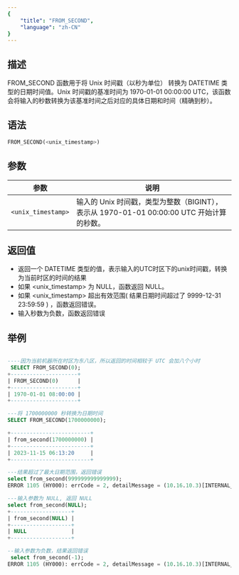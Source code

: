 ```yaml
---
{
    "title": "FROM_SECOND",
    "language": "zh-CN"
}
---
```


## 描述
FROM_SECOND 函数用于将 Unix 时间戳（以秒为单位） 转换为 DATETIME 类型的日期时间值。Unix 时间戳的基准时间为 1970-01-01 00:00:00 UTC，该函数会将输入的秒数转换为该基准时间之后对应的具体日期和时间（精确到秒）。

## 语法

```sql
FROM_SECOND(<unix_timestamp>)
```

## 参数

| 参数                 | 说明                                                 |
|--------------------|----------------------------------------------------|
| `<unix_timestamp>` | 输入的 Unix 时间戳，类型为整数（BIGINT），表示从 1970-01-01 00:00:00 UTC 开始计算的秒数。 |

## 返回值

- 返回一个 DATETIME 类型的值，表示输入的UTC时区下的unix时间戳，转换为当前时区的时间的结果
- 如果 <unix_timestamp> 为 NULL，函数返回 NULL。
- 如果 <unix_timestamp> 超出有效范围( 结果日期时间超过了 9999-12-31 23:59:59 ) ，函数返回错误。
- 输入秒数为负数，函数返回错误

## 举例

```sql

----因为当前机器所在时区为东八区，所以返回的时间相较于 UTC 会加八个小时
 SELECT FROM_SECOND(0);
+---------------------+
| FROM_SECOND(0)      |
+---------------------+
| 1970-01-01 08:00:00 |
+---------------------+

---将 1700000000 秒转换为日期时间
SELECT FROM_SECOND(1700000000);

+-------------------------+
| from_second(1700000000) |
+-------------------------+
| 2023-11-15 06:13:20     |
+-------------------------+

---结果超过了最大日期范围，返回错误
select from_second(999999999999999);
ERROR 1105 (HY000): errCode = 2, detailMessage = (10.16.10.3)[INTERNAL_ERROR]The function from_second Argument value is out of DateTime range

---输入参数为 NULL, 返回 NULL
select from_second(NULL);
+-------------------+
| from_second(NULL) |
+-------------------+
| NULL              |
+-------------------+

--输入参数为负数，结果返回错误
 select from_second(-1);
ERROR 1105 (HY000): errCode = 2, detailMessage = (10.16.10.3)[INTERNAL_ERROR]The function from_second Argument value must be non-negative
```
